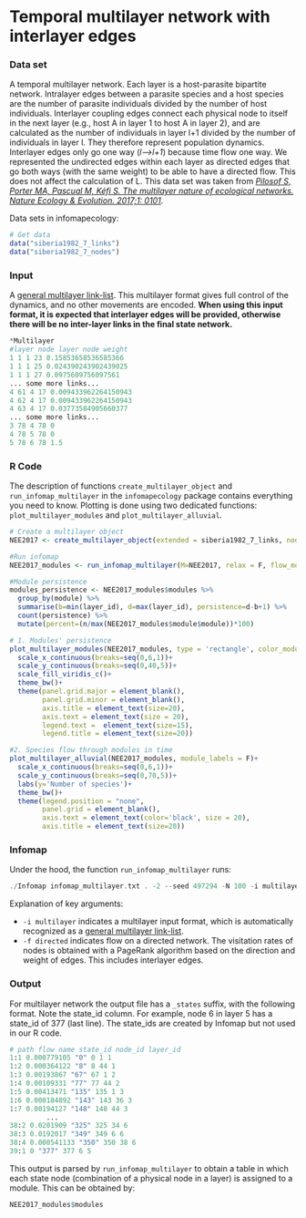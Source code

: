 # Temporal multilayer network with interlayer edges

### Data set
A temporal multilayer network. Each layer is a host-parasite bipartite network. Intralayer edges between a parasite species and a host species are the number of parasite individuals divided by the number of host individuals. Interlayer coupling edges connect each physical node to itself in the next layer (e.g., host A in layer 1 to host A in layer 2), and are calculated as the number of individuals in layer l+1 divided by the number of individuals in layer l. They therefore represent population dynamics. Interlayer edges only go one way (_l-->l+1_) because time flow one way. We represented the undirected edges within each layer as directed edges that go both ways (with the same weight) to be able to have a directed flow. This does not affect the calculation of L. This data set was taken from [_Pilosof S, Porter MA, Pascual M, Kéfi S. The multilayer nature of ecological networks. Nature Ecology & Evolution. 2017;1: 0101_](https://www.nature.com/articles/s41559-017-0101?proof=true19).

Data sets in infomapecology:
```R
# Get data
data("siberia1982_7_links")
data("siberia1982_7_nodes")
```

### Input
A [general multilayer link-list](https://www.mapequation.org/infomap/#InputMultilayer). This multilayer format gives full control of the dynamics, and no other movements are encoded. **When using this input format, it is expected that interlayer edges will be provided, otherwise there will be no inter-layer links in the final state network.**

```Python
*Multilayer
#layer node layer node weight
1 1 1 23 0.15853658536585366
1 1 1 25 0.024390243902439025
1 1 1 27 0.0975609756097561
... some more links...
4 61 4 17 0.009433962264150943
4 62 4 17 0.009433962264150943
4 63 4 17 0.03773584905660377
... some more links...
3 78 4 78 0
4 78 5 78 0
5 78 6 78 1.5
```

### R Code
The description of functions `create_multilayer_object` and `run_infomap_multilayer` in the `infomapecology` package contains everything you need to know. Plotting is done using two dedicated functions: `plot_multilayer_modules` and `plot_multilayer_alluvial`.

```R
# Create a multilayer object
NEE2017 <- create_multilayer_object(extended = siberia1982_7_links, nodes = siberia1982_7_nodes, intra_output_extended = T)

#Run infomap
NEE2017_modules <- run_infomap_multilayer(M=NEE2017, relax = F, flow_model = 'directed', silent = T, trials = 100, seed = 497294, temporal_network = T)

#Module persistence
modules_persistence <- NEE2017_modules$modules %>%
  group_by(module) %>%
  summarise(b=min(layer_id), d=max(layer_id), persistence=d-b+1) %>%
  count(persistence) %>%
  mutate(percent=(n/max(NEE2017_modules$module$module))*100)

# 1. Modules' persistence
plot_multilayer_modules(NEE2017_modules, type = 'rectangle', color_modules = T)+
  scale_x_continuous(breaks=seq(0,6,1))+
  scale_y_continuous(breaks=seq(0,40,5))+
  scale_fill_viridis_c()+
  theme_bw()+
  theme(panel.grid.major = element_blank(),
        panel.grid.minor = element_blank(),
        axis.title = element_text(size=20),
        axis.text = element_text(size = 20),
        legend.text =  element_text(size=15),
        legend.title = element_text(size=20))

#2. Species flow through modules in time
plot_multilayer_alluvial(NEE2017_modules, module_labels = F)+
  scale_x_continuous(breaks=seq(0,6,1))+
  scale_y_continuous(breaks=seq(0,70,5))+
  labs(y='Number of species')+
  theme_bw()+
  theme(legend.position = "none",
        panel.grid = element_blank(),
        axis.text = element_text(color='black', size = 20),
        axis.title = element_text(size=20))
```

### Infomap
Under the hood, the function `run_infomap_multilayer` runs:
```C++
./Infomap infomap_multilayer.txt . -2 --seed 497294 -N 100 -i multilayer -f directed --silent
```

Explanation of key arguments:
* `-i multilayer` indicates a multilayer input format, which is automatically recognized as a [general multilayer link-list](https://www.mapequation.org/infomap/#InputMultilayer).
* `-f directed` indicates flow on a directed network. The visitation rates of nodes is obtained with a PageRank algorithm based on the direction and weight of edges. This includes interlayer edges.

### Output
For multilayer network the output file has a `_states` suffix, with the following format. Note the state_id column. For example, node 6 in layer 5 has a state_id of 377 (last line). The state_ids are created by Infomap but not used in our R code.

```python
# path flow name state_id node_id layer_id
1:1 0.000779105 "0" 0 1 1
1:2 0.000364122 "8" 8 44 1
1:3 0.00193867 "67" 67 1 2
1:4 0.00109331 "77" 77 44 2
1:5 0.00413471 "135" 135 1 3
1:6 0.000184892 "143" 143 36 3
1:7 0.00194127 "148" 148 44 3
         ...
38:2 0.0201909 "325" 325 34 6
38:3 0.0192017 "349" 349 6 6
38:4 0.000541133 "350" 350 38 6
39:1 0 "377" 377 6 5
```

This output is parsed by `run_infomap_multilayer` to obtain a table in which each state node (combination of a physical node in a layer) is assigned to a module. This can be obtained by:
```R
NEE2017_modules$modules
```
